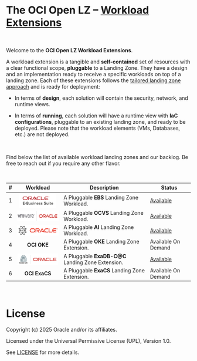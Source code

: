 # **The OCI Open LZ &ndash; [Workload Extensions](#)**

&nbsp; 

Welcome to the **OCI Open LZ Workload Extensions**.  

A workload extension is a tangible and **self-contained** set of resources with a clear functional scope, **pluggable** to a Landing Zone. They have a design and an implementation ready to receive a specific workloads on top of a landing zone. Each of these extensions follows the [tailored landing zone approach](https://github.com/oracle-devrel/technology-engineering/tree/main/landing-zones/tailored_landing_zones) and is ready for deployment:

- In terms of **design**, each solution will contain the security, network, and runtime views. 

- In terms of **running**, each solution will have a runtime view with **IaC configurations**, pluggable to an existing landing zone, and ready to be deployed. Please note that the workload elements (VMs, Databases, etc.) are not deployed.

&nbsp; 

Find below the list of available workload landing zones and our backlog. Be free to reach out if you require any other flavor.

&nbsp; 

| # |  Workload  | Description | Status |
|:--:|:--:|---|---|
| 1 | [<img src="../commons/images/icon_ebs.jpg" height="40" align="center">](./ebs/)| A Pluggable **EBS** Landing Zone Workload. | [Available](./ebs/) |
| 2 | [<img src="../commons/images/icon_ocvs.jpg" height="30" align="center">](./ocvs) | A Pluggable  **OCVS** Landing Zone Workload. | [Available](./ocvs/) |
| 3 | [<img src="./ai-services/diagrams/ai.png" height="30" align="center">](./ai-services) | A Pluggable **AI** Landing Zone Workload. |  [Available](./ai-services/) | 
| 4 | **OCI OKE** | A Pluggable  **OKE** Landing Zone Extension. | Available On Demand | 
| 5 | [<img src="../commons/images/icon_exacc.jpg" height="30" align="center">](./exacc) | A Pluggable **ExaDB-C@C** Landing Zone Extension. | [Available](./exacc/) | 
| 6 | **OCI ExaCS** | A Pluggable  **ExaCS** Landing Zone Extension. | Available On Demand | 


&nbsp; 
&nbsp; 

# License

Copyright (c) 2025 Oracle and/or its affiliates.

Licensed under the Universal Permissive License (UPL), Version 1.0.

See [LICENSE](/LICENSE.txt) for more details.
